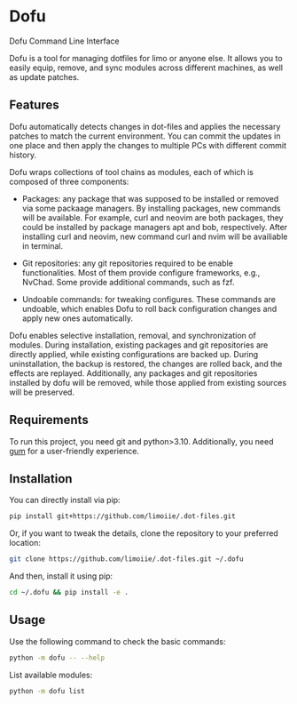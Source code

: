 # Dofu

Dofu Command Line Interface

Dofu is a tool for managing dotfiles for limo or anyone else. It allows you to easily equip, remove, and sync modules across different machines, as well as update patches.

## Features

Dofu automatically detects changes in dot-files and applies the necessary patches to match the current environment. You can commit the updates in one place and then apply the changes to multiple PCs with different commit history.

Dofu wraps collections of tool chains as modules, each of which is composed of three components:

- Packages: any package that was supposed to be installed or removed via some packaage managers. By installing packages, new commands will be available. For example, curl and neovim are both packages, they could be installed by package managers apt and bob, respectively. After installing curl and neovim, new command curl and nvim will be availiable in terminal.

- Git repositories: any git repositories required to be enable functionalities. Most of them provide configure frameworks, e.g., NvChad. Some provide additional commands, such as fzf.

- Undoable commands: for tweaking configures. These commands are undoable, which enables Dofu to roll back configuration changes and apply new ones automatically.

Dofu enables selective installation, removal, and synchronization of modules. During installation, existing packages and git repositories are directly applied, while existing configurations are backed up. During uninstallation, the backup is restored, the changes are rolled back, and the effects are replayed. Additionally, any packages and git repositories installed by dofu will be removed, while those applied from existing sources will be preserved.

## Requirements

To run this project, you need git and python>3.10. Additionally, you need [gum](https://github.com/charmbracelet/gum) for a user-friendly experience.

## Installation

You can directly install via pip:

```sh
pip install git+https://github.com/limoiie/.dot-files.git
```

Or, if you want to tweak the details, clone the repository to your preferred location:

```sh
git clone https://github.com/limoiie/.dot-files.git ~/.dofu
```

And then, install it using pip:

```sh
cd ~/.dofu && pip install -e .
```

## Usage

Use the following command to check the basic commands:

```sh
python -m dofu -- --help
```

List available modules:

```sh
python -m dofu list
```

